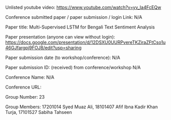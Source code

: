 Unlisted youtube video:
https://www.youtube.com/watch?v=yv_Ia4FcEQw

Conference submitted paper / paper submission / login Link:
N/A

Paper title:
Multi-Supervised LSTM for Bengali Text Sentiment Analysis

Paper presentation (anyone can view without login):
https://docs.google.com/presentation/d/12DSXU0UURPvereTKZiraZFtCso1u46GJfargpj9FOJ8/edit?usp=sharing

Paper submission date (to workshop/conference):
N/A

Paper submission ID: (received) from conference/workshop
N/A

Conference Name:
N/A

Conference URL:


Group Number:
23

Group Members:
17201014 Syed Muaz Ali, 
18101407 Afif Ibna Kadir Khan Turja, 
17101527 Sabiha Tahseen

